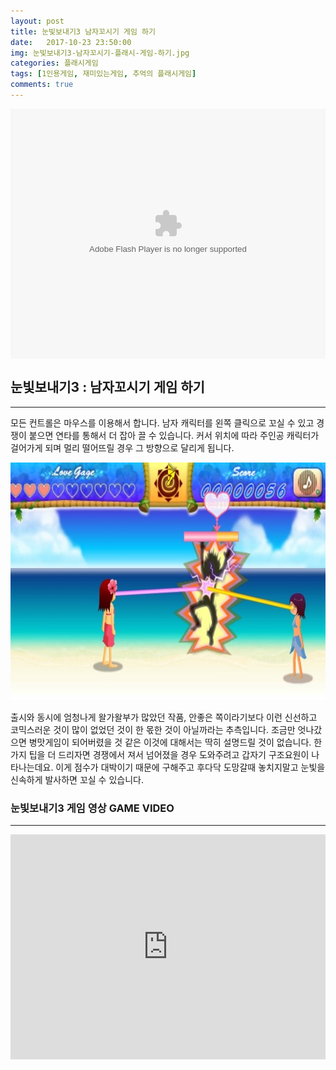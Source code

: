 ```yaml
---
layout: post
title: 눈빛보내기3 남자꼬시기 게임 하기
date:   2017-10-23 23:50:00
img: 눈빛보내기3-남자꼬시기-플래시-게임-하기.jpg
categories: 플래시게임
tags: [1인용게임, 재미있는게임, 추억의 플래시게임]
comments: true
---
```



<embed src="v" type="application/x-shockwave-flash" width="100%" height="400" align="middle" name="gamefile">
<h2>눈빛보내기3 : 남자꼬시기 게임 하기</h2>

<hr />

모든 컨트롤은 마우스를 이용해서 합니다. 남자 캐릭터를 왼쪽 클릭으로 꼬실 수 있고 경쟁이 붙으면 연타를 통해서 더 잡아 끌 수 있습니다. 커서 위치에 따라 주인공 캐릭터가 걸어가게 되며 멀리 떨어뜨릴 경우 그 방향으로 달리게 됩니다.

<img class="alignnone size-mh-magazine-lite-content wp-image-294" src="/images/눈빛보내기3-남자꼬시기-플래시-게임-하기.jpg" alt="" width="100%" height="380" />

출시와 동시에 엄청나게 왈가왈부가 많았던 작품, 안좋은 쪽이라기보다 이런 신선하고 코믹스러운 것이 많이 없었던 것이 한 몫한 것이 아닐까라는 추측입니다. 조금만 엇나갔으면 병맛게임이 되어버렸을 것 같은 이것에 대해서는 딱히 설명드릴 것이 없습니다. 한가지 팁을 더 드리자면 경쟁에서 져서 넘어졌을 경우 도와주려고 갑자기 구조요원이 나타나는데요. 이게 점수가 대박이기 때문에 구해주고 후다닥 도망갈때 놓치지말고 눈빛을 신속하게 발사하면 꼬실 수 있습니다.
<h3>눈빛보내기3 게임 영상 GAME VIDEO</h3>

<hr />

<iframe src="https://www.youtube.com/embed/ZI809HH5Km8?rel=0" width="100%" height="360" frameborder="0" allowfullscreen="allowfullscreen"></iframe>